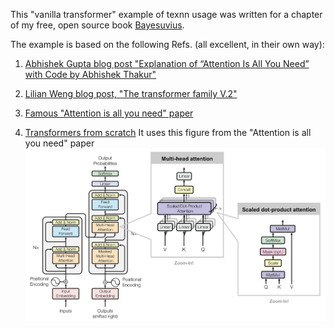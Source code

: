 This "vanilla transformer" 
example of texnn usage was written for a chapter of my
free, open source book [Bayesuvius](https://github.com/rrtucci/Bayesuvius).

The example is based on the following Refs. (all excellent, in their own way):
1. [Abhishek Gupta blog post "Explanation of “Attention Is All You Need” 
   with Code by Abhishek Thakur"](https://sargupta93.medium.com/explanation-of-attention-is-all-you-need-with-code-by-abhishek-thakur-89861d24ea9d)

2. [Lilian Weng blog post, "The transformer family V.2"](https://lilianweng.github.io/posts/2023-01-27-the-transformer-family-v2/)

3. [Famous "Attention is all you need" paper](https://arxiv.org/abs/1706.03762)

4. [Transformers from scratch](https://e2eml.school/transformers.html)
It uses this figure from the "Attention is all you need" paper
![vanilla transformer](transformer.png)


